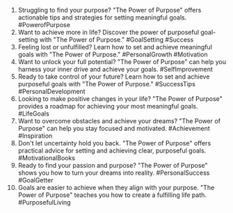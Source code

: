1. Struggling to find your purpose? "The Power of Purpose" offers actionable tips and strategies for setting meaningful goals. #PowerofPurpose
2. Want to achieve more in life? Discover the power of purposeful goal-setting with "The Power of Purpose." #GoalSetting #Success
3. Feeling lost or unfulfilled? Learn how to set and achieve meaningful goals with "The Power of Purpose." #PersonalGrowth #Motivation
4. Want to unlock your full potential? "The Power of Purpose" can help you harness your inner drive and achieve your goals. #SelfImprovement
5. Ready to take control of your future? Learn how to set and achieve purposeful goals with "The Power of Purpose." #SuccessTips #PersonalDevelopment
6. Looking to make positive changes in your life? "The Power of Purpose" provides a roadmap for achieving your most meaningful goals. #LifeGoals
7. Want to overcome obstacles and achieve your dreams? "The Power of Purpose" can help you stay focused and motivated. #Achievement #Inspiration
8. Don't let uncertainty hold you back. "The Power of Purpose" offers practical advice for setting and achieving clear, purposeful goals. #MotivationalBooks
9. Ready to find your passion and purpose? "The Power of Purpose" shows you how to turn your dreams into reality. #PersonalSuccess #GoalGetter
10. Goals are easier to achieve when they align with your purpose. "The Power of Purpose" teaches you how to create a fulfilling life path. #PurposefulLiving
